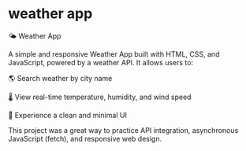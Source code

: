 # weather app

🌤 Weather App

A simple and responsive Weather App built with HTML, CSS, and JavaScript, powered by a weather API.
It allows users to:

🌎 Search weather by city name

🌡 View real-time temperature, humidity, and wind speed

🎨 Experience a clean and minimal UI

This project was a great way to practice API integration, asynchronous JavaScript (fetch), and responsive web design.
